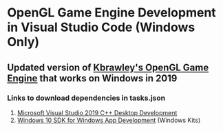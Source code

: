 # OpenGL Game Engine Development in Visual Studio Code (Windows Only)

## Updated version of [Kbrawley's OpenGL Game Engine](https://github.com/kbrawley95/VSCode-OpenGL-Game-Engine) that works on Windows in 2019

### Links to download dependencies in tasks.json

1. [Microsoft Visual Studio 2019 C++ Desktop Development](https://visualstudio.microsoft.com/vs/features/cplusplus/)
2. [Windows 10 SDK for Windows App Development](https://developer.microsoft.com/en-us/windows/downloads/windows-10-sdk) (Windows Kits)
